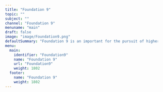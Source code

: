 ```yaml
---
title: "Foundation 9"
topic: ""
subject: ""
channel: "Foundation 9"
menuname: "main"
draft: false
image: "image/Foundation9.png"
defaultSummary: "Foundation 9 is an important for the pursuit of higher Education and Exam Preperation. Please review all the subjects and associated topics to perform well on teh Foundation 9 related Exams."
menu:
  main:
    identifier: "Foundation9"
    name: "Foundation 9"
    url: "Foundation9"
    weight: 1802
  footer:
    name: "Foundation 9"
    weight: 1802
---
```
















